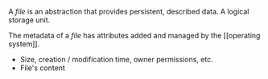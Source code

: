 A *file* is an abstraction that provides persistent, described data. A logical storage unit.

The metadata of a *file* has attributes added and managed by the [[operating system]].
- Size, creation / modification time, owner permissions, etc.
- File's content 

